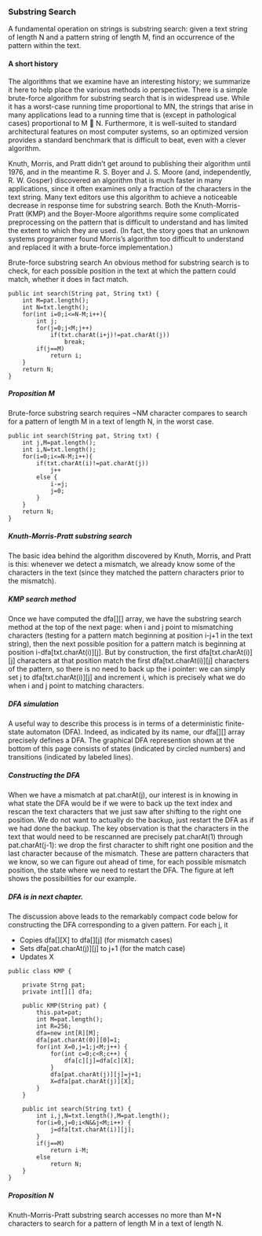 ### Substring Search

A fundamental operation on strings is substring search: given a text string of length N and a pattern string of length M, find an occurrence of the pattern within the text.

#### A short history

The algorithms that we examine have an interesting history; we summarize it here to help place the various methods io perspective. There is a simple brute-force algorithm for substring search that is in widespread use. While it has a worst-case running time proportional to MN, the strings that arise in many applications lead to a running time that is (except in pathological cases) proportional to M  N. Furthermore, it is well-suited to standard architectural features on most computer systems, so an optimized version provides a standard benchmark that is difficult to beat, even with a clever algorithm.

Knuth, Morris, and Pratt didn’t get around to publishing their algorithm until 1976, and in the meantime R. S. Boyer and J. S. Moore (and, independently, R. W. Gosper) discovered an algorithm that is much faster in many applications, since it often examines only a fraction of the characters in the text string. Many text editors use this algorithm to achieve a noticeable decrease in response time for substring search. Both the Knuth-Morris-Pratt (KMP) and the Boyer-Moore algorithms require some complicated preprocessing on the pattern that is difficult to understand and has limited the extent to which they are used. (In fact, the story goes that an unknown systems programmer found Morris’s algorithm too difficult to understand and replaced it with a brute-force implementation.)

Brute-force substring search An obvious method for substring search is to check, for each possible position in the text at which the pattern could match, whether it does in fact match.

```
public int search(String pat, String txt) {
    int M=pat.length();
    int N=txt.length();
    for(int i=0;i<=N-M;i++){
        int j;
        for(j=0;j<M;j++)
            if(txt.charAt(i+j)!=pat.charAt(j))
                break;
        if(j==M)
            return i;
    }
    return N;
}
```

##### Proposition M

Brute-force substring search requires ~NM character compares to search for a pattern of length M in a text of length N, in the worst case.

```
public int search(String pat, String txt) {
    int j,M=pat.length();
    int i,N=txt.length();
    for(i=0;i<=N-M;i++){
        if(txt.charAt(i)!=pat.charAt(j))
            j++
        else {
            i-=j;
            j=0;
        }
    }
    return N;
}
```

##### Knuth-Morris-Pratt substring search

The basic idea behind the algorithm discovered by Knuth, Morris, and Pratt is this: whenever we detect a mismatch, we already know some of the characters in the text (since they matched the pattern characters prior to the mismatch).

##### KMP search method

Once we have computed the dfa[][] array, we have the substring search method at the top of the next page: when i and j point to mismatching characters (testing for a pattern match beginning at position i-j+1 in the text string), then the next possible position for a pattern match is beginning at position i-dfa[txt.charAt(i)][j]. But by construction, the first dfa[txt.charAt(i)][j] characters at that position match the first dfa[txt.charAt(i)][j] characters of the pattern, so there is no need to back up the i pointer: we can simply set j to dfa[txt.charAt(i)][j] and increment i, which is precisely what we do when i and j point to matching characters.

##### DFA simulation

A useful way to describe this process is in terms of a deterministic finite-state automaton (DFA). Indeed, as indicated by its name, our dfa[][] array precisely defines a DFA. The graphical DFA represention shown at the bottom of this page consists of states (indicated by circled numbers) and transitions (indicated by labeled lines).

##### Constructing the DFA

When we have a mismatch at pat.charAt(j), our interest is in knowing in what state the DFA would be if we were to back up the text index and rescan the text characters that we just saw after shifting to the right one position. We do not want to actually do the backup, just restart the DFA as if we had done the backup. The key observation is that the characters in the text that would need to be rescanned are precisely pat.charAt(1) through pat.charAt(j-1): we drop the first character to shift right one position and the last character because of the mismatch. These are pattern characters that we know, so we can figure out ahead of time, for each possible mismatch position, the state where we need to restart the DFA. The figure at left shows the possibilities for our example.

##### DFA is in next chapter.

The discussion above leads to the remarkably compact code below for constructing
the DFA corresponding to a given pattern. For each j, it

* Copies dfa[][X] to dfa[][j] (for mismatch cases)
* Sets dfa[pat.charAt(j)][j] to j+1 (for the match case)
* Updates X

```
public class KMP {

	private Strng pat;
	private int[][] dfa;
	
	public KMP(String pat) {
		this.pat=pat;
		int M=pat.length();
		int R=256;
		dfa=new int[R][M];
		dfa[pat.charAt(0)][0]=1;
		for(int X=0,j=1;j<M;j++) {
			for(int c=0;c<R;c++) {
				dfa[c][j]=dfa[c][X];
			}
			dfa[pat.charAt(j)][j]=j+1;
			X=dfa[pat.charAt(j)][X];
		}
	}
	
	public int search(String txt) {
		int i,j,N=txt.length(),M=pat.length();
		for(i=0,j=0;i<N&&j<M;i++) {
			j=dfa[txt.charAt(i)][j];
		}
		if(j==M)
			return i-M;
		else
			return N;
	}
}
```

##### Proposition N

Knuth-Morris-Pratt substring search accesses no more than M+N characters to search for a pattern of length M in a text of length N.